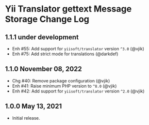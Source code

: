 # Yii Translator gettext Message Storage Change Log

## 1.1.1 under development

- Enh #55: Add support for `yiisoft/translator` version `^3.0` (@vjik)
- Enh #75: Add strict mode for translations (@darkdef)

## 1.1.0 November 08, 2022

- Chg #40: Remove package configuration (@vjik)
- Enh #41: Raise minimum PHP version to `^8.0` (@vjik)
- Enh #42: Add support for `yiisoft/translator` version `^2.0` (@vjik)

## 1.0.0 May 13, 2021

- Initial release.
